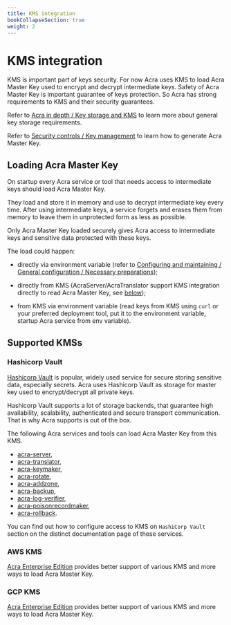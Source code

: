 ```yaml
---
title: KMS integration
bookCollapseSection: true
weight: 2
---
```


# KMS integration

KMS is important part of keys security. For now Acra uses KMS to load Acra Master Key used to encrypt and decrypt intermediate keys.
Safety of Acra Master Key is important guarantee of keys protection. So Acra has strong requirements to KMS and their security
guarantees.

Refer to [Acra in depth / Key storage and KMS](/acra/acra-in-depth/architecture/key-storage-and-kms/) to learn more about general key storage requirements.

Refer to [Security controls / Key management](/acra/security-controls/key-management/) to learn how to generate Acra Master Key.


## Loading Acra Master Key

On startup every Acra service or tool that needs access to intermediate keys should load Acra Master Key. 

They load and store it in memory and use to decrypt intermediate key every time. After using intermediate keys, a service forgets and erases them from memory to leave them in unprotected form as less as possible. 

Only Acra Master Key loaded securely gives Acra access to intermediate keys and sensitive data protected with these keys.


The load could happen:

* directly via environment variable (refer to [Configuring and maintaining / General configuration / Necessary preparations](/acra/configuring-maintaining/general-configuration/necessary_prep/));

* directly from KMS (AcraServer/AcraTranslator support KMS integration directly to read Acra Master Key, see [below](#supported-kmss));

* from KMS via environment variable (read keys from KMS using `curl` or your preferred deployment tool, put it to the environment variable, startup Acra service from env variable).


## Supported KMSs

### Hashicorp Vault

[Hashicorp Vault](https://www.vaultproject.io/) is popular, widely used service for secure storing sensitive data, 
especially secrets. Acra uses Hashicorp Vault as storage for master key used to encrypt/decrypt all private keys.

Hashicorp Vault supports a lot of storage backends, that guarantee high availability, scalability, authenticated and 
secure transport communication. That is why Acra supports is out of the box.


The following Acra services and tools can load Acra Master Key from this KMS. 

* [acra-server](/acra/configuring-maintaining/general-configuration/acra-server/#hashicorp-vault/), 
* [acra-translator](/acra/configuring-maintaining/general-configuration/acra-translator/#hashicorp-vault/), 
* [acra-keymaker](/acra/configuring-maintaining/general-configuration/acra-keymaker/#hashicorp-vault/), 
* [acra-rotate](/acra/configuring-maintaining/general-configuration/acra-rotate/#hashicorp-vault/), 
* [acra-addzone](/acra/configuring-maintaining/general-configuration/acra-addzone/#hashicorp-vault/),
* [acra-backup](/acra/configuring-maintaining/general-configuration/acra-backup/#hashicorp-vault/),
* [acra-log-verifier](/acra/configuring-maintaining/general-configuration/acra-log-verifier/#hashicorp-vault/),
* [acra-poisonrecordmaker](/acra/configuring-maintaining/general-configuration/acra-poisonrecordmaker/#hashicorp-vault/),
* [acra-rollback](/acra/configuring-maintaining/general-configuration/acra-rollback/#hashicorp-vault/).

You can find out how to configure access to KMS on `HashiCorp Vault` section on the distinct documentation page of these services.


### AWS KMS

[Acra Enterprise Edition](/acra/enterprise-edition/) provides better support of various KMS and more ways to load Acra Master Key.


### GCP KMS

[Acra Enterprise Edition](/acra/enterprise-edition/) provides better support of various KMS and more ways to load Acra Master Key.